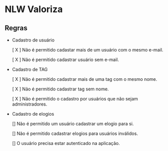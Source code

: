 # NLW Valoriza

## Regras
- Cadastro de usuário

    [ X ] Não é permitido cadastar mais de um usuário com o mesmo e-mail.

    [ X ] Não é permitido cadastrar usuário sem e-mail.

- Cadastro de TAG

    [ X ] Não é permitido cadastrar mais de uma tag com o mesmo nome.

    [ X ] Não é permitido cadastrar tag sem nome.

    [ X ] Não é permitido o cadastro por usuários que não sejam administradores.

- Cadastro de elogios

    [] Não é permitido um usuário cadastrar um elogio para si.

    [] Não é permitido cadastrar elogios para usuários inválidos.

    [] O usuário precisa estar autenticado na aplicação.